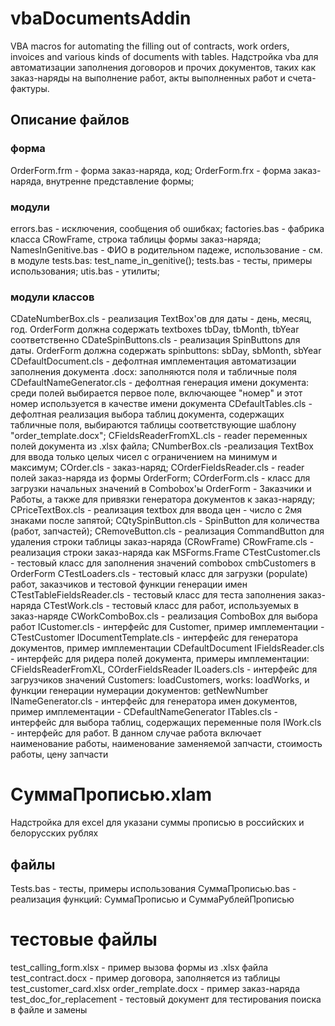 # vbaDocumentsAddin

VBA macros for automating the filling out of contracts, work orders, invoices and various kinds of documents with tables.
Надстройка vba для автоматизации заполнения договоров и прочих документов, таких как заказ-наряды на выполнение работ, акты выполненных работ и счета-фактуры.

## Описание файлов
### форма

OrderForm.frm - форма заказ-наряда, код;
OrderForm.frx - форма заказ-наряда, внутренне представление формы;

### модули

errors.bas - исключения, сообщения об ошибках;
factories.bas - фабрика класса СRowFrame, строка таблицы формы заказ-наряда;
NamesInGenitive.bas - ФИО в родительном падеже, использование - см. в модуле tests.bas: test_name_in_genitive();
tests.bas - тесты, примеры использования;
utis.bas - утилиты;

### модули классов

CDateNumberBox.cls - реализация TextBox'ов для даты - день, месяц, год. OrderForm должна содержать textboxes tbDay, tbMonth, tbYear соответственно
CDateSpinButtons.cls - реализация SpinButtons для даты. OrderForm должна содержать spinbuttons: sbDay, sbMonth, sbYear
CDefaultDocument.cls - дефолтная имплементация автоматизации заполнения документа .docx: заполняются поля и табличные поля
CDefaultNameGenerator.cls - дефолтная генерация имени документа: среди полей выбирается первое поле, включающее "номер" и этот номер используется в качестве имени документа
CDefaultTables.cls - дефолтная реализация выбора таблиц документа, содержащих табличные поля, выбираются таблицы соответствующие шаблону "order_template.docx";
CFieldsReaderFromXL.cls - reader переменных полей документа из .xlsx файла;
CNumberBox.cls -реализация TextBox для ввода только целых чисел с ограничением на минимум и максимум;
COrder.cls - заказ-наряд;
COrderFieldsReader.cls - reader полей заказ-наряда из формы OrderForm;
COrderForm.cls - класс для загрузки начальных значений в Combobox'ы OrderForm - Заказчики и Работы, а также для привязки генератора документов к заказ-наряду;
CPriceTextBox.cls - реализация textbox для ввода цен - число с 2мя знаками после запятой;
CQtySpinButton.cls - SpinButton для количества (работ, запчастей);
CRemoveButton.cls - реализация CommandButton для удаления строки таблицы заказ-наряда (СRowFrame)
CRowFrame.cls - реализация строки заказ-наряда как MSForms.Frame
CTestCustomer.cls - тестовый класс для заполнения значений combobox cmbCustomers в OrderForm
CTestLoaders.cls - тестовый класс для загрузки (populate) работ, заказчиков и тестовой функции генерации имен
CTestTableFieldsReader.cls - тестовый класс для теста заполнения заказ-наряда
CTestWork.cls - тестовый класс для работ, используемых в заказ-наряде
CWorkComboBox.cls - реализация ComboBox для выбора работ
ICustomer.cls - интерфейс для Customer, пример имплементации - CTestCustomer
IDocumentTemplate.cls - интерфейс для генератора документов, пример имплементации CDefaultDocument
IFieldsReader.cls - интерфейс для ридера полей документа, примеры имплементации: CFieldsReaderFromXL, COrderFieldsReader
ILoaders.cls - интерфейс для загрузчиков значений Customers: loadCustomers, works: loadWorks, и функции генерации нумерации документов: getNewNumber
INameGenerator.cls - интерфейс для генератора имен документов, пример имплементации - CDefaultNameGenerator
ITables.cls - интерфейс для выбора таблиц, содержащих переменные поля
IWork.cls - интерфейс для работ. В данном случае работа включает наименование работы, наименование заменяемой запчасти, стоимость работы, цену запчасти
# СуммаПрописью.xlam
Надстройка для excel для указани суммы прописью в российских и белорусских рублях
## файлы
Tests.bas - тесты, примеры использования
СуммаПрописью.bas - реализация функций:
СуммаПрописью и СуммаРублейПрописью
# тестовые файлы
test_calling_form.xlsx - пример вызова формы из .xlsx файла
test_contract.docx - пример договора, заполняется из таблицы test_customer_card.xlsx
order_remplate.docx - пример заказ-наряда
test_doc_for_replacement - тестовый документ для тестирования поиска в файле и замены


















